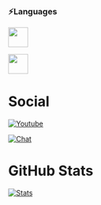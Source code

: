### ⚡Languages
<p>
  <a href="https://www.python.org/"><img src="https://external-content.duckduckgo.com/iu/?u=https%3A%2F%2Flogos-download.com%2Fwp-content%2Fuploads%2F2016%2F10%2FPython_logo_icon.png&f=1&nofb=1" style="width: 40px; height: 40px;"></a>
  
  <a href="https://www.w3schools.com/html/"><img src="https://external-content.duckduckgo.com/iu/?u=https%3A%2F%2Fspng.subpng.com%2F20180920%2Ffeg%2Fkisspng-logo-responsive-web-design-html5-web-page-5ba31dfa7c50a9.8969571415374166985092.jpg&f=1&nofb=1" style="width: 40px; height: 40px;"></a>
</p>


# Social
[![Youtube](https://img.shields.io/badge/%20YouTube-1567da.svg)](https://www.youtube.com/channel/UC3wKq0NLwP5XQGnQ7p5zgwQ)


[![Chat](https://img.shields.io/badge/Discord-6289da.svg)](https://discord.gg/Vemmf6GECg)

# GitHub Stats


[![Stats](https://github-readme-stats.vercel.app/api?username=User00092&show_icons=true&hide_title=true)](https://github.com/User00092)
<!--
**User00092/User00092** is a ✨ _special_ ✨ repository because its `README.md` (this file) appears on your GitHub profile.

Here are some ideas to get you started:

- 🔭 I’m currently working on ...
- 🌱 I’m currently learning ...
- 👯 I’m looking to collaborate on ...
- 🤔 I’m looking for help with ...
- 💬 Ask me about ...
- 📫 How to reach me: ...
- 😄 Pronouns: ...
- ⚡ Fun fact: ...
-->
